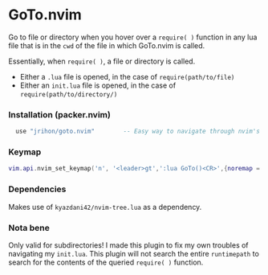 # GoTo.nvim
Go to file or directory when you hover over a `require( )` function in any lua file that is in the `cwd` of the file in which GoTo.nvim is called.

Essentially, when `require( )`, a file or directory is called.</br>
- Either a `.lua` file is opened, in the case of `require(path/to/file)`
- Either an `init.lua` file is opened, in the case of `require(path/to/directory/)`


### Installation (packer.nvim)
```lua
  use "jrihon/goto.nvim"        -- Easy way to navigate through nvim's lua filesystem
```

### Keymap
```lua
vim.api.nvim_set_keymap('n', '<leader>gt',':lua GoTo()<CR>',{noremap = true})
```
### Dependencies
Makes use of `kyazdani42/nvim-tree.lua` as a dependency.

### Nota bene
Only valid for subdirectories! 
I made this plugin to fix my own troubles of navigating my `init.lua`.
This plugin will not search the entire `runtimepath` to search for the contents of the queried `require( )` function.
